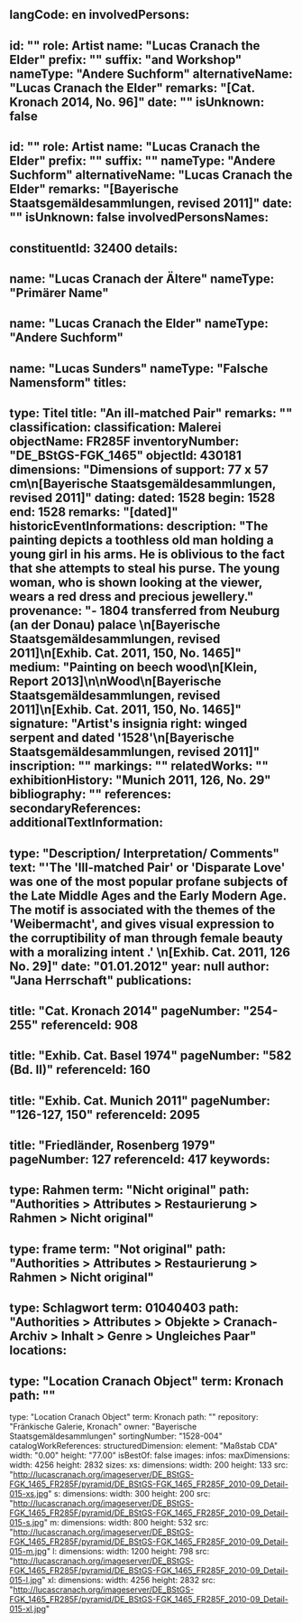 langCode: en
involvedPersons: 
 - 
   id: ""
  role: Artist
  name: "Lucas Cranach the Elder"
  prefix: ""
  suffix: "and Workshop"
  nameType: "Andere Suchform"
  alternativeName: "Lucas Cranach the Elder"
  remarks: "[Cat. Kronach 2014, No. 96]"
  date: ""
  isUnknown: false
 - 
   id: ""
  role: Artist
  name: "Lucas Cranach the Elder"
  prefix: ""
  suffix: ""
  nameType: "Andere Suchform"
  alternativeName: "Lucas Cranach the Elder"
  remarks: "[Bayerische Staatsgemäldesammlungen, revised 2011]"
  date: ""
  isUnknown: false
involvedPersonsNames: 
 - 
   constituentId: 32400
  details: 
   - 
   name: "Lucas Cranach der Ältere"
    nameType: "Primärer Name"
   - 
   name: "Lucas Cranach the Elder"
    nameType: "Andere Suchform"
   - 
   name: "Lucas Sunders"
    nameType: "Falsche Namensform"
titles: 
 - 
   type: Titel
  title: "An ill-matched Pair"
  remarks: ""
classification: 
 classification: Malerei
objectName: FR285F
inventoryNumber: "DE_BStGS-FGK_1465"
objectId: 430181
dimensions: "Dimensions of support: 77 x 57 cm\n[Bayerische Staatsgemäldesammlungen, revised 2011]"
dating: 
 dated: 1528
 begin: 1528
 end: 1528
 remarks: "[dated]"
 historicEventInformations: 
description: "The painting depicts a toothless old man holding a young girl in his arms. He is oblivious to the fact that she attempts to steal his purse. The young woman, who is shown looking at the viewer, wears a red dress and precious jewellery."
provenance: "- 1804 transferred from Neuburg (an der Donau) palace \n[Bayerische Staatsgemäldesammlungen, revised 2011]\n[Exhib. Cat. 2011, 150, No. 1465]"
medium: "Painting on beech wood\n[Klein, Report 2013]\n\nWood\n[Bayerische Staatsgemäldesammlungen, revised 2011]\n[Exhib. Cat. 2011, 150, No. 1465]"
signature: "Artist's insignia right: winged serpent and dated '1528'\n[Bayerische Staatsgemäldesammlungen, revised 2011]"
inscription: ""
markings: ""
relatedWorks: ""
exhibitionHistory: "Munich 2011, 126, No. 29"
bibliography: ""
references: 
secondaryReferences: 
additionalTextInformation: 
 - 
   type: "Description/ Interpretation/ Comments"
  text: "'The 'Ill-matched Pair' or 'Disparate Love' was one of the most popular profane subjects of the Late Middle Ages and the Early Modern Age. The motif is associated with the themes of the 'Weibermacht', and gives visual expression to the corruptibility of man through female beauty with a moralizing intent .' \n[Exhib. Cat. 2011, 126 No. 29]"
  date: "01.01.2012"
  year: null
  author: "Jana Herrschaft"
publications: 
 - 
   title: "Cat. Kronach 2014"
  pageNumber: "254-255"
  referenceId: 908
 - 
   title: "Exhib. Cat. Basel 1974"
  pageNumber: "582 (Bd. II)"
  referenceId: 160
 - 
   title: "Exhib. Cat. Munich 2011"
  pageNumber: "126-127, 150"
  referenceId: 2095
 - 
   title: "Friedländer, Rosenberg 1979"
  pageNumber: 127
  referenceId: 417
keywords: 
 - 
   type: Rahmen
  term: "Nicht original"
  path: "Authorities > Attributes > Restaurierung > Rahmen > Nicht original"
 - 
   type: frame
  term: "Not original"
  path: "Authorities > Attributes > Restaurierung > Rahmen > Nicht original"
 - 
   type: Schlagwort
  term: 01040403
  path: "Authorities > Attributes > Objekte > Cranach-Archiv > Inhalt > Genre > Ungleiches Paar"
locations: 
 - 
   type: "Location Cranach Object"
  term: Kronach
  path: ""
 - 
   type: "Location Cranach Object"
  term: Kronach
  path: ""
repository: "Fränkische Galerie, Kronach"
owner: "Bayerische Staatsgemäldesammlungen"
sortingNumber: "1528-004"
catalogWorkReferences: 
structuredDimension: 
 element: "Maßstab CDA"
 width: "0.00"
 height: "77.00"
isBestOf: false
images: 
 infos: 
  maxDimensions: 
   width: 4256
   height: 2832
 sizes: 
  xs: 
   dimensions: 
    width: 200
    height: 133
   src: "http://lucascranach.org/imageserver/DE_BStGS-FGK_1465_FR285F/pyramid/DE_BStGS-FGK_1465_FR285F_2010-09_Detail-015-xs.jpg"
  s: 
   dimensions: 
    width: 300
    height: 200
   src: "http://lucascranach.org/imageserver/DE_BStGS-FGK_1465_FR285F/pyramid/DE_BStGS-FGK_1465_FR285F_2010-09_Detail-015-s.jpg"
  m: 
   dimensions: 
    width: 800
    height: 532
   src: "http://lucascranach.org/imageserver/DE_BStGS-FGK_1465_FR285F/pyramid/DE_BStGS-FGK_1465_FR285F_2010-09_Detail-015-m.jpg"
  l: 
   dimensions: 
    width: 1200
    height: 798
   src: "http://lucascranach.org/imageserver/DE_BStGS-FGK_1465_FR285F/pyramid/DE_BStGS-FGK_1465_FR285F_2010-09_Detail-015-l.jpg"
  xl: 
   dimensions: 
    width: 4256
    height: 2832
   src: "http://lucascranach.org/imageserver/DE_BStGS-FGK_1465_FR285F/pyramid/DE_BStGS-FGK_1465_FR285F_2010-09_Detail-015-xl.jpg"